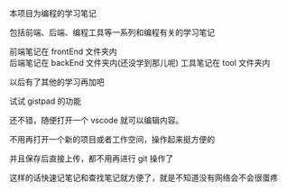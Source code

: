 本项目为编程的学习笔记

包括前端、后端、编程工具等一系列和编程有关的学习笔记

前端笔记在 frontEnd 文件夹内  
后端笔记在 backEnd 文件夹内(还没学到那儿呢)
工具笔记在 tool 文件夹内

以后有了其他的学习再加吧

试试 gistpad 的功能

还不错，随便打开一个 vscode 就可以编辑内容。

不用再打开一个新的项目或者工作空间，操作起来挺方便的

并且保存后直接上传，都不用再进行 git 操作了

这样的话快速记笔记和查找笔记就方便了，就是不知道没有网络会不会很蛋疼

